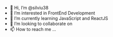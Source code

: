 - 👋 Hi, I’m @silviu38
- 👀 I’m interested in FrontEnd Development
- 🌱 I’m currently learning JavaScript and ReactJS
- 💞️ I’m looking to collaborate on 
- 📫 How to reach me ...

<!---
silviu38/silviu38 is a ✨ special ✨ repository because its `README.md` (this file) appears on your GitHub profile.
You can click the Preview link to take a look at your changes.
--->
